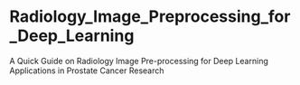# Radiology_Image_Preprocessing_for_Deep_Learning
A Quick Guide on Radiology Image Pre-processing for Deep Learning Applications in Prostate Cancer Research
